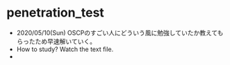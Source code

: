 # penetration_test
- 2020/05/10(Sun) OSCPのすごい人にどういう風に勉強していたか教えてもらったため早速解いていく。
- How to study? Watch the text file.
-
